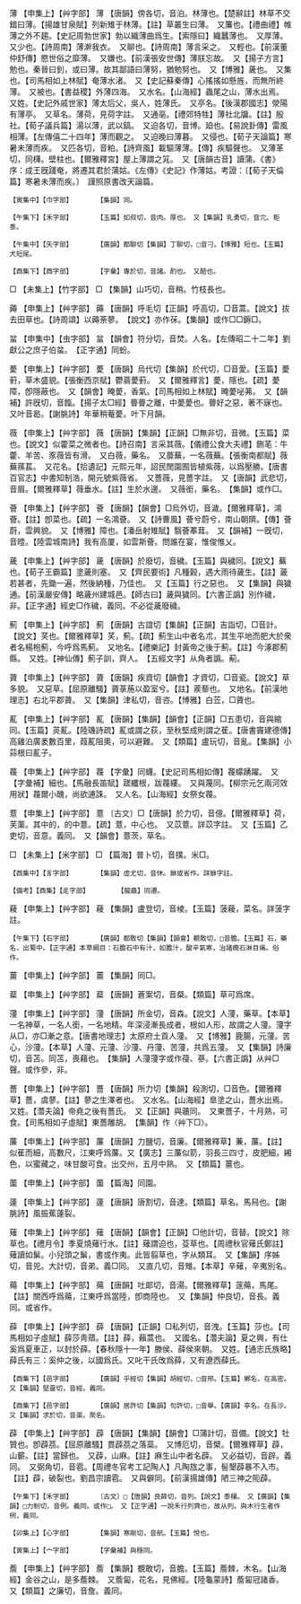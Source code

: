 <!-- { "loadSidebar": true } -->
薄	【申集上】【艸字部】	薄	【唐韻】傍各切，音泊。林薄也。【楚辭註】林草不交錯曰薄。【揚雄甘泉賦】列新雉于林薄。【註】草叢生曰薄。　又簾也。【禮曲禮】帷薄之外不趨。【史記周勃世家】勃以織薄曲爲生。【索隱曰】織蠶薄也。　又厚薄。　又少也。【詩周南】薄澣我衣。　又聊也。【詩周南】薄言采之。　又輕也。【前漢董仲舒傳】愍世俗之靡薄。　又嫌也。【前漢張安世傳】薄朕忘故。　又【揚子方言】勉也。秦晉曰釗，或曰薄。故其鄙語曰薄努，猶勉努也。　又【博雅】薉也。　又集也。【司馬相如上林賦】奄薄水渚。　又【史記蘇秦傳】心搖搖如懸旌，而無所終薄。　又被也。【書益稷】外薄四海。　又水名。【山海經】蟲尾之山，薄水出焉。　又姓。【史記外戚世家】薄太后父，吳人，姓薄氏。　又亭名。【後漢郡國志】滎陽有薄亭。　又草名。薄荷，見荷字註。　又通亳。【禮郊特牲】薄社北牖。【註】殷社。【荀子議兵篇】湯以薄，武以鎬。　又迫各切，音博。廹也。【易說卦傳】雷風相薄。【左傳僖二十四年】薄而觀之。　又迫晚曰薄暮。　又侵也。【荀子天論篇】寒暑未薄而疾。　又匹各切，音粕。【詩齊風】載驅薄薄。【傳】疾驅聲也。　又薄革切，同欂。壁柱也。【爾雅釋宮】屋上薄謂之筄。　又【唐韻古音】讀蒲。《書》序：成王旣踐奄，將遷其君於蒲姑。《左傳》《史記》作薄姑。考證：〔【荀子天倫篇】寒暑未薄而疾。〕　謹照原書改天論篇。 

	【寅集中】【巾字部】		【集韻】同。

	【午集下】【禾字部】		【玉篇】如叔切，音肉。厚也。　又【集韻】乳勇切，音宂。秬黍。

	【午集中】【矢字部】		【廣韻】都聊切【集韻】丁聊切，□音刁。【博雅】短也。【玉篇】犬短尾。

	【酉集下】【酉字部】		【字彙】專於切，音諸。酌也。　又醅也。

□	【未集上】【竹字部】	□	【集韻】山巧切，音稍。竹枝長也。

薅	【申集上】【艸字部】	薅	【唐韻】呼毛切【正韻】呼高切，□音蒿。【說文】拔去田草也。【詩周頌】以薅荼蓼。　【說文】亦作茠。【集韻】或作□□鎒□。

蚠	【申集中】【虫字部】	蚠	【韻會】符分切，音焚。人名。【左傳昭二十二年】劉獻公之庶子伯蚠。　【正字通】同蚡。

薆	【申集上】【艸字部】	薆	【唐韻】烏代切【集韻】於代切，□音愛。【玉篇】薆薱，草木盛貌。【張衡西京賦】鬱蓊薆薱。　又【爾雅釋言】薆，隱也。【疏】薆障，卽隱蔽也。　又【韻會】晻薆，香氣。【司馬相如上林賦】晻薆咇茀。　又【韻補】許旣切，音餼。【揚子太□經】瞢瞢之離，中薆薆也。瞢好之惡，著不寐也。　又叶音曷。【謝朓詩】年華稍菴薆。叶下月韻。

薇	【申集上】【艸字部】	薇	【唐韻】【集韻】【正韻】□無非切，音微。【玉篇】菜也。【說文】似藿菜之微者也。【詩召南】言采其薇。【儀禮公食大夫禮】鉶芼：牛藿、羊苦、豕薇皆有滑。　又白薇，藥名。　又蘼蕪，一名薇蕪。【張衡南都賦】薇蕪蓀萇。　又花名。【拾遺記】元熙元年，詔民閒園囿皆植紫薇，以爲壓勝。【唐書百官志】中書知制浩，開元號紫薇省。　又薔薇，見薔字註。　又【唐韻】武悲切，音眉。【爾雅釋草】薇垂水。【註】生於水邊。　又薇銜，藥名。　【集韻】或作□。

薈	【申集上】【艸字部】	薈	【唐韻】【韻會】□烏外切，音濊。【爾雅釋草】，鴻薈。【註】卽菜也。【疏】一名鴻薈。　又【詩曹風】薈兮蔚兮，南山朝隮。【傳】薈蔚，雲興貌。　又【博雅】障也。【潘岳射雉賦】翳薈菶茸。　又【韻補】一旣切，音曀。【陸雲城南詩】我有高厦，如雲斯薈。問誰在宴，惟俊惟乂。

薉	【申集上】【艸字部】	薉	【唐韻】於廢切，音穢。【玉篇】與穢同。【說文】蕪也。【荀子王霸篇】塗薉則塞。　又【齊民要術】凡種穀，遇大雨待薉生。【註】薉若甚者，先鋤一遍，然後納種，乃佳也。　又【玉篇】行之惡也。　又【集韻】與獩通。【前漢嚴安傳】略薉州建城邑。【師古曰】薉與獩同。【六書正譌】別作穢，非。【正字通】經史□作穢，義同。不必從薉廢穢。

薊	【申集上】【艸字部】	薊	【唐韻】古誼切【集韻】【正韻】吉詣切，□音計。【說文】芺也。【爾雅釋草】芺，薊。【疏】薊生山中者名朮，其生平地而肥大於衆者名楊枹薊，今呼爲馬薊。　又地名。【禮樂記】封黃帝之後于薊。【註】今涿郡薊縣。　又姓。【神仙傳】薊子訓，齊人。　【五經文字】从角者譌。葪。

薋	【申集上】【艸字部】	薋	【唐韻】疾資切【韻會】才資切，□音瓷。【說文】草多貌。　又惡草。【屈原離騷】薋菉葹以盈室兮。【註】蒺藜也。　又地名。【前漢地理志】右北平郡薋。　又【集韻】津私切，音咨。【博雅】白苙，□薋也。

薍	【申集上】【艸字部】	薍	【唐韻】【集韻】【韻會】【正韻】□五患切，音與綰同。【玉篇】菼薍。【陸璣詩疏】薍或謂之荻，至秋堅成則謂之萑。【唐書竇建德傳】高雞泊廣袤數百里，葭薍阻奧，可以避難。　又【類篇】盧玩切，音亂。【集韻】小蒜根曰薍子。

薎	【申集上】【艸字部】	薎	【字彙】同蠛。【史記司馬相如傳】薎蠓踴躍。　又【字彙補】細也。【馬融長笛賦】蹉纖根，跋薎縷。　又與蔑同。【柳宗元乞兩河效用狀】薎爾小醜，尚欲逋誅。　又人名。【山海經】女祭女薎。

薏	【申集上】【艸字部】	薏	〔古文〕□【唐韻】於力切，音億。【爾雅釋草】荷，芙蕖。其中的，的中薏。【疏】薏，中心也。　又苡薏。詳苡字註。　又【玉篇】乙吏切，音意。義同。　又【韻會】薏茨，草名。

□	【未集上】【米字部】	□	【篇海】普卜切，音撲。米□。

	【酉集中】【豸字部】		【集韻】虛尤切，音休。貅或省作。詳貅字註。

	【備考】【酉集】【辵字部】		【龍龕】同遷。

薐	【申集上】【艸字部】	薐	【集韻】盧登切，音棱。【玉篇】菠薐，菜名。詳菠字註。

	【午集下】【石字部】		【廣韻】都敢切【集韻】【韻會】覩敢切，□音膽。【玉篇】石，藥名，出蜀中。【正字通】本草綱目：石膽石中有汁，如膽汁，酸辛氣寒，治諸癇石淋目痛。俗作。

薑	【申集上】【艸字部】	薑	【集韻】同□。

薒	【申集上】【艸字部】	薒	【唐韻】蒼案切，音粲。【類篇】草可爲席。

薓	【申集上】【艸字部】	薓	【唐韻】所金切，音森。【說文】人薓，藥草。【本草】一名神草，一名人銜，一名地精。年深浸漸長成者，根如人形，故謂之人薓。薓字从□，亦□漸之意。【唐書地理志】太原府土貢人薓。　又【博雅】鹿腸，元薓。苦心，沙薓。【本草】人薓、元薓、沙薓、丹薓、苦薓，共爲五薓。　又【集韻】詩廉切，音苫。同苫，喪藉也。　【集韻】人薓薓字或作葠、蔘。【六書正譌】从艸□聲。或作參，非。

薔	【申集上】【艸字部】	薔	【唐韻】所力切【集韻】殺測切，□音色。【爾雅釋草】薔，虞蓼。【註】蓼之生澤者也。　又水名。【山海經】臯塗之山，薔水出焉。　又姓。【濳夫論】帝堯之後有薔氏。　又【正韻】與蘠同。　又東薔子，十月熟，可食。【司馬相如子虛賦】東薔雕胡。　【集韻】作〈艸下□〉。

薕	【申集上】【艸字部】	薕	【唐韻】力鹽切，音廉。【爾雅釋草】蒹，薕。【註】似萑而細，高數尺，江東呼爲薕。又【廣志】三薕似箭，羽長三四寸，皮肥細，緗色，以蜜藏之，味甘酸可食。出交州，五月中熟。　又【類篇】薑也。

薗	【申集上】【艸字部】	薗	【篇海】同園。

薘	【申集上】【艸字部】	薘	【唐韻】唐割切，音達。【類篇】草名。馬舄也。【謝朓詩】風振蕉薘裂。

薙	【申集上】【艸字部】	薙	【唐韻】【韻會】【正韻】□他計切，音替。【說文】除草也。【禮月令】季夏燒薙行水。【註】薙謂迫也，芟草也。【周禮秋官薙氏鄭註】薙讀如鬀。小兒頭之鬀，書或作夷。此皆翦草也，字从類耳。　又【集韻】序姊切，音兕。大計切，音弟。義□同。　又直几切，音雉。【本草】辛薙，辛夷別名。

薚	【申集上】【艸字部】	薚	【唐韻】吐郞切，音湯。【爾雅釋草】蓫薚，馬尾。【註】關西呼爲薚，江東呼爲當陸，卽商陸也。　又【集韻】仲良切，音長。義同。或省作。

薛	【申集上】【艸字部】	薛	【唐韻】【正韻】□私列切，音洩。【玉篇】莎也。【司馬相如子虛賦】薛莎靑薠。【註】薛，藾蒿也。　又國名。【濳夫論】夏之興，有仕奚爲夏車正，以封於薛。【春秋隱十一年】滕侯、薛侯來朝。　又姓。【通志氏族略】薛氏有三：奚仲之後，以國爲氏。又叱干氏攺爲薛，又有遼西薛氏。

	【酉集下】【邑字部】		【廣韻】乎經切【集韻】胡經切，□音郉。【玉篇】鄕名，在高密。　又【集韻】堅靈切，音經。義同。

	【酉集下】【邑字部】		【廣韻】居許切【集韻】句許切，□音舉。【廣韻】亭名。在長沙。　又【集韻】求於切，音渠。聚名。

薜	【申集上】【艸字部】	薜	【唐韻】【集韻】【韻會】□蒲計切，音備。【說文】牡贊也。卽薜茘。【屈原離騷】貫薜茘之落蘂。　又博厄切，音檗。【爾雅釋草】薜，山蘄。【註】當歸也。　又薜，山麻。【註】麻生山中者名薜。　又必益切，音辟。義同。　又弼角切，音雹。【周禮冬官考工記陶人】凡陶旊之事，髻墾薜暴不入市。【註】薜，破裂也。劉昌宗讀雹。　又與僻同。【前漢揚雄傳】陋三神之阨薜。

	【午集下】【禾字部】		〔古文〕□【唐韻】良薛切，音列。【說文】黍穰。　又【廣韻】【集韻】□力制切，音例。義同。或作□。　又【正字通】一說禾行列齊也，故从列。與木行生者作栵，義同。

	【卯集上】【心字部】		【集韻】寒剛切，音航。【玉篇】悅也。

	【寅集上】【宀字部】		【字彙補】與穩同。

薝	【申集上】【艸字部】	薝	【集韻】覩敢切，音膽。【玉篇】薝棘，木名。【山海經】金谷之山，是多薝棘。　又薝匐，花名，見佛經。【陸龜蒙詩】薝匐冠諸香。　又【類篇】之廉切，音詹。義同。


